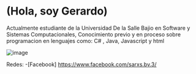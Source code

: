 # (Hola, soy Gerardo)
Actualmente estudiante de la Universidad De la Salle Bajio en Software y Sistemas Computacionales, Conocimiento previo y en proceso sobre programacion en lenguajes como: C# , Java, Javascript y html  

![image](https://user-images.githubusercontent.com/114198248/193888211-cd7a288d-8cf8-425c-b321-7331efd5397c.png)

Redes:
-[Facebook] https://www.facebook.com/sarxs.bv.3/
